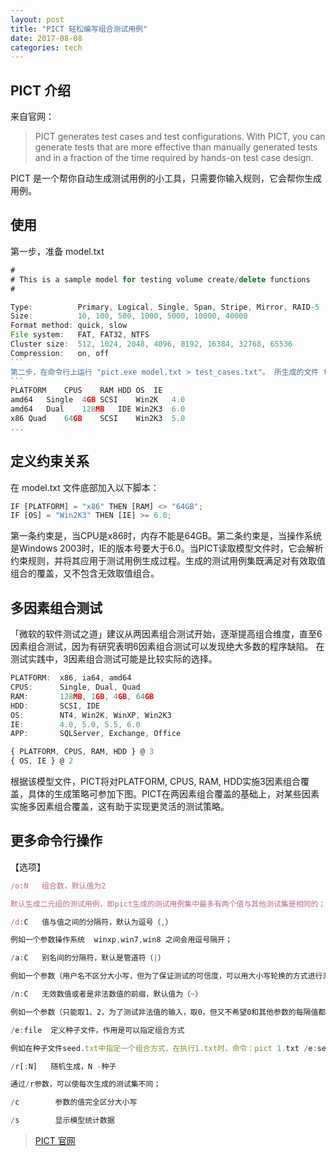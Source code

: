 ```yaml
---
layout: post
title: "PICT 轻松编写组合测试用例"
date: 2017-08-08
categories: tech
---
```

## PICT 介绍

来自官网：

> PICT generates test cases and test configurations. With PICT, you can generate tests that are more effective than manually generated tests and in a fraction of the time required by hands-on test case design.

PICT 是一个帮你自动生成测试用例的小工具，只需要你输入规则，它会帮你生成用例。

## 使用

第一步，准备 model.txt

~~~js
#
# This is a sample model for testing volume create/delete functions
#

Type:          Primary, Logical, Single, Span, Stripe, Mirror, RAID-5
Size:          10, 100, 500, 1000, 5000, 10000, 40000
Format method: quick, slow
File system:   FAT, FAT32, NTFS
Cluster size:  512, 1024, 2048, 4096, 8192, 16384, 32768, 65536
Compression:   on, off
```
第二步，在命令行上运行 "pict.exe model.txt > test_cases.txt"。 所生成的文件 test_cases.txt 是两因素组合测试用例集，其内容如下。
```
PLATFORM	CPUS	RAM	HDD	OS	IE
amd64	Single	4GB	SCSI	Win2K	4.0
amd64	Dual	128MB	IDE	Win2K3	6.0
x86	Quad	64GB	SCSI	Win2K3	5.0
...
~~~
## 定义约束关系

在 model.txt 文件底部加入以下脚本：
~~~js
IF [PLATFORM] = "x86" THEN [RAM] <> "64GB";
IF [OS] = "Win2K3" THEN [IE] >= 6.0;
~~~

第一条约束是，当CPU是x86时，内存不能是64GB。第二条约束是，当操作系统是Windows 2003时，IE的版本号要大于6.0。当PICT读取模型文件时，它会解析约束规则，并将其应用于测试用例生成过程。生成的测试用例集既满足对有效取值组合的覆盖，又不包含无效取值组合。

## 多因素组合测试
「微软的软件测试之道」建议从两因素组合测试开始，逐渐提高组合维度，直至6因素组合测试，因为有研究表明6因素组合测试可以发现绝大多数的程序缺陷。
在测试实践中，3因素组合测试可能是比较实际的选择。

~~~js
PLATFORM:  x86, ia64, amd64
CPUS:      Single, Dual, Quad
RAM:       128MB, 1GB, 4GB, 64GB
HDD:       SCSI, IDE
OS:        NT4, Win2K, WinXP, Win2K3
IE:        4.0, 5.0, 5.5, 6.0
APP:       SQLServer, Exchange, Office

{ PLATFORM, CPUS, RAM, HDD } @ 3
{ OS, IE } @ 2
~~~
根据该模型文件，PICT将对PLATFORM, CPUS, RAM, HDD实施3因素组合覆盖，具体的生成策略可参加下图。PICT在两因素组合覆盖的基础上，对某些因素实施多因素组合覆盖，这有助于实现更灵活的测试策略。

## 更多命令行操作
【选项】
~~~js
/o:N   组合数，默认值为2

默认生成二元组的测试用例，即pict生成的测试用例集中最多有两个值与其他测试集是相同的；改为3，则覆盖率会增大，但同时也会生成更多的测试用例；但缺陷大部分发生在参数两两组合的情况下，三个参数组合导致的缺陷并不多见。

/d:C   值与值之间的分隔符，默认为逗号（,）

例如一个参数操作系统  winxp,win7,win8 之间会用逗号隔开；

/a:C   别名间的分隔符，默认是管道符（|）

例如一个参数（用户名不区分大小写，但为了保证测试的可信度，可以用大小写轮换的方式进行测试）用户名  admin|ADMIN；

/n:C   无效数值或者是非法数值的前缀，默认值为（~）

例如一个参数（只能取1、2，为了测试非法值的输入，取0，但又不希望0和其他参数的每隔值都配一次对，为了减少测试集的数量，在0前面加一个~）即参数  ~0,1,2；

/e:file  定义种子文件，作用是可以指定组合方式

例如在种子文件seed.txt中指定一个组合方式，在执行1.txt时，命令：pict 1.txt /e:seed.txt  生成的测试集中会包含seed中指定的组合集（当然指定的组合集有一定条件）。（此参数目前的理解可能会有误区）；

/r[:N]   随机生成，N -种子

通过/r参数，可以使每次生成的测试集不同；

/c        参数的值完全区分大小写

/s        显示模型统计数据
~~~

> [PICT 官网](https://github.com/Microsoft/pict/blob/master/doc/pict.md)

